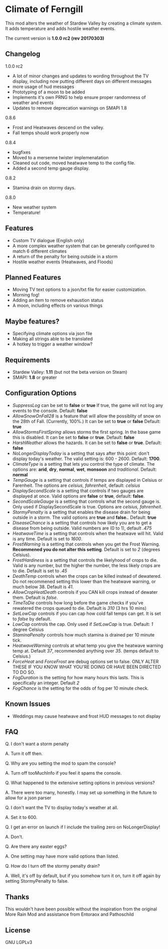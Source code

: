 # Climate of Ferngill

This mod alters the weather of Stardew Valley by creating a climate system. It adds temperature and adds hostile weather events. 

The current version is __1.0.0 rc2 (rev 20170303)__ 

## Changelog

1.0.0 rc2
- A lot of minor changes and updates to wording throughout the TV display, including now putting different days on different messages
- more usage of hud messages
- Prototyping of a moon to be added 
- Implements it's own PRNG to help ensure proper randomness of weather and events
- Updates to remove deprecation warnings on SMAPI 1.8

0.8.6
- Frost and Heatwaves descend on the valley.
- Fall temps should work properly now

0.8.4
- bugfixes
- Moved to a mersenne twister implemenatation
- Cleaned out code, moved heatwave temp to the config file.
- Added a second temp gauge display.

0.8.2
- Stamina drain on stormy days.

0.8.0 
- New weather system
- Temperature!

## Features
* Custom TV dialogue (English only)
* A more complex weather system that can be generally configured to match 6 different climates
* A return of the penalty for being outside in a storm
* Hostile weather events (Heatwaves, and Floods)

## Planned Features
* Moving TV text options to a json/txt file for easier customization.
* Morning fog!
* Adding an item to remove exhaustion status
* A moon, including effects on various things

## Maybe features?
* Specifying climate options via json file
* Making all strings able to be translated
* A hotkey to trigger a weather window?

## Requirements
* Stardew Valley: __1.11__ (but not the beta version on Steam)
* SMAPI: __1.8__ or greater

## Configuration Options

* _SuppressLog_ can be set to __false__ or __true__  If true, the game will not log any events to the console. Default: __false__
* _AllowSnowOnFall28_ is a feature that will allow the possiblity of snow on the 28th of Fall. (Currently, 100%.) It can be set to __true__ or __false__ Default: __true__
* _AllowStormsFirstSpring_ allows storms the first spring. In the base game this is disabled. It can be set to __false__ or __true__.  Default: __false__
* _HarshWeather_ allows the hazards. It can be set to __false__ or __true__. Default: __false__        
* _NoLongerDisplayToday_ is a setting that says after this point: don't display today's weather. The valid setting is: 600 - 2600. Default: __1700__.
* _ClimateType_ is a setting that lets you control the type of climate. The options are: __arid__, __dry__, __normal__, __wet__, __monsoon__ and _traditional_. Default: __normal__
* _TempGauge_ is a setting that controls if temps are displayed in Celsius or Farenheit. The options are _celsius, fahrenheit_, default: _celsius_
* _DisplaySecondScale_ is a setting that controls if two gauges are displayed at once. Valid options are __false__ or __true__, default: __false__.
* _SecondScaleGauge_ is a setting that controls what the second gauge is. Only used if DisplaySecondScale is true. Options are _celsius, fahrenheit_.
* _StormyPenalty_ is a setting that enables the disease drain for being outside in a storm. The valid options are __true__ and __false.__. Default: __true__
* _DiseaseChance_ is a setting that controls how likely you are to get a disease from being outside. Valid numbers are (0 to 1), default _.475_
* _HeatwaveTime_ is a setting that controls when the heatwave will hit. Valid is any time. Default is set to _1600_.
* _FrostWarning_ is a setting that controls when you get the Frost Warning. __Recommened you do not alter this setting__. Default is set to _2_ (degrees Celsius).
* _FrostHardiness_ is a setting that controls the likelyhood of crops to die. Valid is any number, but the higher the number, the less likely crops are to die. Default is set to _.45_
* _DeathTemp_ controls when the crops can be killed instead of dewatered. Do not recommened setting this lower than the heatwave warning, or much below 38. Default is _41_.
* _AllowCropHeatDeath_ controls if you CAN kill crops instead of dewater them. Default is _false_.
* _TimeToDie_ controls how long before the game checks if you've rewatered the crops queued to die. Default is _310_ (3 hrs 10 mins)
* _SetLowCap_ controls if you can cap how cold fall temps can get. It is set to _false_ by default. 
* _LowCap_ controls the cap. Only used if _SetLowCap_ is true. Default: _1_  degree Celsius
* _StaminaPenalty_ controls how much stamina is drained per 10 minute tick.
* _HeatwaveWarning_ controls at what temp you give the heatwave warning temp at. Default _37_, recommended anything over _35_. (temps default to Celsius.)
* _ForceHeat_ and _ForceFrost_ are debug options set to false. ONLY ALTER THESE IF YOU KNOW WHAT YOU'RE DOING OR HAVE BEEN DIRECTED TO DO SO.
* _FogDuration_ is the setting for how many hours this lasts. This is specifically an integer. Default _2_
* _FogChance_ is the setting for the odds of fog per 10 minute check.

## Known Issues

* Weddings may cause heatwave and frost HUD messages to not display

## FAQ

Q. I don't want a storm penalty

A. Turn it off then.

Q. Why are you setting the mod to spam the console?

A. Turn off tooMuchInfo if you feel it spams the console.

Q. What happened to the extensive setting options in previous versions?

A. There were too many, honestly. I may set up something in the future to allow for a json parser

Q. I don't want the TV to display today's weather at all.

A. Set it to 600.

Q. I get an error on launch if I include the trailing zero on NoLongerDisplay!

A. Don't.

Q. Are there any easter eggs?

A. One setting may have more valid options than listed. 

Q. How do I turn off the stormy penalty drain?

A. Well, it's off by default, but if you somehow turn it on, turn it off again by setting StormyPenalty to false.

## Thanks

This wouldn't have been possible without the inspiration from the original More Rain Mod and assistance from Entoraox and Pathoschild

## License

GNU LGPLv3
